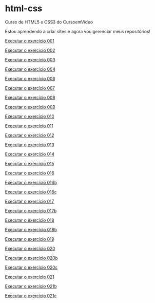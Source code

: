 # html-css
 Curso de HTML5 e CSS3 do CursoemVídeo

 Estou aprendendo a criar sites e agora vou gerenciar meus repositórios!
 
<a href="https://fagneramorim.github.io/html-css/exercicios/ex001/index.html" target="_blank" rel="external">Executar o exercício 001</a>

<a href="https://fagneramorim.github.io/html-css/exercicios/ex002/index.html" target="_blank" rel="external">Executar o exercício 002</a>

<a href="https://fagneramorim.github.io/html-css/exercicios/ex003/index.html" target="_blank" rel="external">Executar o exercício 003</a>

<a href="https://fagneramorim.github.io/html-css/exercicios/ex004/index.html" target="_blank" rel="external">Executar o exercício 004</a>

<a href="https://fagneramorim.github.io/html-css/exercicios/ex006/index.html" target="_blank" rel="external">Executar o exercício 006</a>

<a href="https://fagneramorim.github.io/html-css/exercicios/ex007/index.html" target="_blank" rel="external">Executar o exercício 007</a>

<a href="https://fagneramorim.github.io/html-css/exercicios/ex008/index.html" target="_blank" rel="external">Executar o exercício 008</a>

<a href="https://fagneramorim.github.io/html-css/exercicios/ex009/index.html" target="_blank" rel="external">Executar o exercício 009</a>

<a href="https://fagneramorim.github.io/html-css/exercicios/ex010/index.html" target="_blank" rel="external">Executar o exercício 010</a>

<a href="https://fagneramorim.github.io/html-css/exercicios/ex011/index.html" target="_blank" rel="external">Executar o exercício 011</a>

<a href="https://fagneramorim.github.io/html-css/exercicios/ex012/index.html" target="_blank" rel="external">Executar o exercício 012</a>

<a href="https://fagneramorim.github.io/html-css/exercicios/ex013/index.html" target="_blank" rel="external">Executar o exercício 013</a>

<a href="https://fagneramorim.github.io/html-css/exercicios/ex014/index.html" target="_blank" rel="external">Executar o exercício 014</a>

<a href="https://fagneramorim.github.io/html-css/exercicios/ex015/index.html">Executar o exercício 015</a>

<a href="https://fagneramorim.github.io/html-css/exercicios/ex016/cor01.html" target="_blank" rel="external">Executar o exercício 016</a>

<a href="https://fagneramorim.github.io/html-css/exercicios/ex016/cor02.html" target="_blank" rel="external">Executar o exercício 016b</a>

<a href="https://fagneramorim.github.io/html-css/exercicios/ex016/cor03.html" target="_blank" rel="external">Executar o exercício 016c</a>

<a href="https://fagneramorim.github.io/html-css/exercicios/ex017/fonte01.html" target="_blank" rel="external">Executar o exercício 017</a>

<a href="https://fagneramorim.github.io/html-css/exercicios/ex017/fonte02.html" target="_blank" rel="external">Executar o exercício 017b</a>

<a href="https://fagneramorim.github.io/html-css/exercicios/ex018/font01.html">Executar o exercício 018</a>

<a href="https://fagneramorim.github.io/html-css/exercicios/ex018/font02.html" target="_blank" rel="external">Executar o exercício 018b</a>

<a href="https://fagneramorim.github.io/html-css/exercicios/ex019/seletor01.html" target="_blank" rel="external">Executar o exercício 019</a>

<a href="https://fagneramorim.github.io/html-css/exercicios/ex020/hover.html" target="_blank" rel="external">Executar o exercício 020</a>

<a href="https://fagneramorim.github.io/html-css/exercicios/ex020/links.html" target="_blank" rel="external">Executar o exercício 020b</a>

<a href="https://fagneramorim.github.io/html-css/exercicios/ex020/pseudoclasse.html" target="_blank" rel="external">Executar o exercício 020c</a>

<a href="https://fagneramorim.github.io/html-css/exercicios/ex021/caixa01.html" target="_blank" rel="external">Executar o exercício 021</a>

<a href="https://fagneramorim.github.io/html-css/exercicios/ex021/caixa02.html" target="_blank" rel="external">Executar o exercício 021b</a>

<a href="https://fagneramorim.github.io/html-css/exercicios/ex021/caixa03.html" target="_blank" rel="external">Executar o exercício 021c</a>
